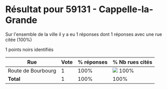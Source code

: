 # Résultat pour 59131 - Cappelle-la-Grande

Sur l'ensemble de la ville il y a eu 1 réponses dont 1 réponses avec une rue citée (100%)

1 points noirs identifiés

| Rue | Vote | % réponses | % Nb rues cités|
|-----|------|------------|----------------|
| Route de Bourbourg | 1 | 100% | <img src="../../img/bar_100.gif" />&nbsp;100%|
| **Total** | 1 | 100% | 100%|
